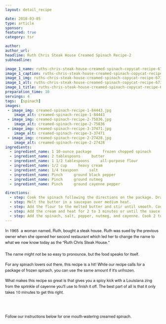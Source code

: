 ```yaml
---
layout: detail_recipe

date: 2018-03-05
type: article
sponsor: 
featured: true
category: tsr

author:  
author_url: 
headline: Ruth Chris Steak House Creamed Spinach Recipe-2
subheadline: 

image_1_name: ruths-chris-steak-house-creamed-spinach-copycat-recipe-67395
image_1_caption: ruths-chris-steak-house-creamed-spinach-copycat-recipe-67395
image_1_img: ruths-chris-steak-house-creamed-spinach-copycat-recipe-67395.jpg
image_1_alt: ruths-chris-steak-house-creamed-spinach-copycat-recipe-67395
image_1_title: ruths-chris-steak-house-creamed-spinach-copycat-recipe-67395
preparation_time: 10
servings: 4
tags:  [spinach]
images:
 - image_img: creamed-spinach-recipe-1-84443.jpg
	image_alt: creamed-spinach-recipe-1-84443
 - image_img: creamed-spinach-recipe-2-75836.jpg
	image_alt: creamed-spinach-recipe-2-75836
 - image_img: creamed-spinach-recipe-3-37471.jpg
	image_alt: creamed-spinach-recipe-3-37471
 - image_img: creamed-spinach-recipe-2-27428.jpg
	image_alt: creamed-spinach-recipe-2-27428
ingredients:
  - ingredient_name: 1 10-ounce package     frozen chopped spinach
  - ingredient_name: 2 tablespoons     butter
  - ingredient_name: 1 1/2 tablespoons     all-purpose flour
  - ingredient_name: 1/2 cup     heavy cream
  - ingredient_name: 1/4 teaspoon     salt
  - ingredient_name: Pinch     ground black pepper
  - ingredient_name: Pinch     ground nutmeg
  - ingredient_name: Pinch     ground cayenne pepper

directions:
  - step: Cook the spinach following the directions on the package. Drain and squeeze all the liquid from the spinach when it
  - step: Melt the butter in a saucepan over medium heat.
  - step: Add the flour to the melted butter and stir until smooth. Cook for 2 minutes.
  - step: Add the cream and heat for 2 to 3 minutes or until the sauce thickens. Stir often so that sauce does not burn.
  - step: Add the spinach, salt, pepper, nutmeg, and cayenne. Cook 2 to 4 minutes, stirring often. Serve hot.
---
```

<p style="margin: 0px; font-stretch: normal; font-size: 13px; line-height: normal; font-family: 'Helvetica Neue';">In 1965&nbsp; a woman named, Ruth, bought a steak house. Ruth was sued by the previous owner when she opened her second restaurant which led her to change the name to what we now know today as the "Ruth Chris Steak House."&nbsp;</p>
<p style="margin: 0px; font-stretch: normal; font-size: 13px; line-height: normal; font-family: 'Helvetica Neue';">&nbsp;</p>
<p style="margin: 0px; font-stretch: normal; font-size: 13px; line-height: normal; font-family: 'Helvetica Neue';">The name might not be so easy to pronounce, but the food speaks for itself.</p>
<p style="margin: 0px; font-stretch: normal; font-size: 12px; line-height: normal; font-family: Helvetica; min-height: 14px;">&nbsp;</p>
<p style="margin: 0px; font-stretch: normal; font-size: 13px; line-height: normal; font-family: 'Helvetica Neue';">For any spinach lovers out there, this recipe is a hit! While our recipe calls for a package of frozen spinach, you can use the same amount if it's unfrozen.</p>
<p style="margin: 0px; font-stretch: normal; font-size: 12px; line-height: normal; font-family: Helvetica; min-height: 14px;">&nbsp;</p>
<p style="margin: 0px; font-stretch: normal; font-size: 13px; line-height: normal; font-family: 'Helvetica Neue';">What makes this recipe so great is that gives you a spicy kick with a Louisiana zing from the sprinkle of cayenne you'll use to finish it off. The best part of all is that it only takes 10 minutes to get this right.</p>
<p style="margin: 0px; font-stretch: normal; font-size: 12px; line-height: normal; font-family: Helvetica; min-height: 14px;">&nbsp;</p>
<p>&nbsp;</p>
<p style="margin: 0px; font-stretch: normal; font-size: 13px; line-height: normal; font-family: 'Helvetica Neue';">Follow our instructions below for one mouth-watering creamed spinach.</p>